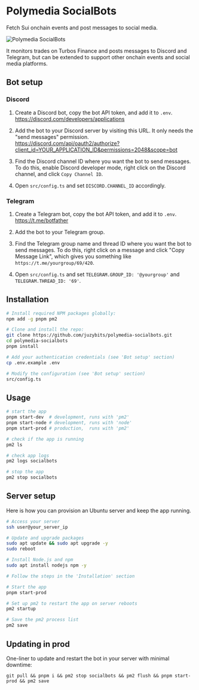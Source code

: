 # Polymedia SocialBots

Fetch Sui onchain events and post messages to social media.

![Polymedia SocialBots](https://assets.polymedia.app/img/socialbots/open-graph.webp?x=1)

It monitors trades on Turbos Finance and posts messages to Discord and Telegram, but can be extended to support other onchain events and social media platforms.

## Bot setup

### Discord

1. Create a Discord bot, copy the bot API token, and add it to `.env`.<br/>
https://discord.com/developers/applications

2. Add the bot to your Discord server by visiting this URL. It only needs the "send messages" permission.<br/>
https://discord.com/api/oauth2/authorize?client_id=YOUR_APPLICATION_ID&permissions=2048&scope=bot

3. Find the Discord channel ID where you want the bot to send messages. To do this, enable Discord developer mode, right click on the Discord channel, and click `Copy Channel ID`.

4. Open `src/config.ts` and set `DISCORD.CHANNEL_ID` accordingly.

### Telegram

1. Create a Telegram bot, copy the bot API token, and add it to `.env`.<br/>
https://t.me/botfather

2. Add the bot to your Telegram group.

3. Find the Telegram group name and thread ID where you want the bot to send messages. To do this, right click on a message and click "Copy Message Link", which gives you something like `https://t.me/yourgroup/69/420`.

4. Open `src/config.ts` and set `TELEGRAM.GROUP_ID: '@yourgroup'` and `TELEGRAM.THREAD_ID: '69'`.

## Installation

```bash
# Install required NPM packages globally:
npm add -g pnpm pm2

# Clone and install the repo:
git clone https://github.com/juzybits/polymedia-socialbots.git
cd polymedia-socialbots
pnpm install

# Add your authentication credentials (see 'Bot setup' section)
cp .env.example .env

# Modify the configuration (see 'Bot setup' section)
src/config.ts
```

## Usage

```bash
# start the app
pnpm start-dev  # development, runs with 'pm2'
pnpm start-node # development, runs with 'node'
pnpm start-prod # production,  runs with 'pm2'

# check if the app is running
pm2 ls

# check app logs
pm2 logs socialbots

# stop the app
pm2 stop socialbots
```

## Server setup

Here is how you can provision an Ubuntu server and keep the app running.

```bash
# Access your server
ssh user@your_server_ip

# Update and upgrade packages
sudo apt update && sudo apt upgrade -y
sudo reboot

# Install Node.js and npm
sudo apt install nodejs npm -y

# Follow the steps in the 'Installation' section

# Start the app
pnpm start-prod

# Set up pm2 to restart the app on server reboots
pm2 startup

# Save the pm2 process list
pm2 save
```

## Updating in prod

One-liner to update and restart the bot in your server with minimal downtime:

```
git pull && pnpm i && pm2 stop socialbots && pm2 flush && pnpm start-prod && pm2 save
```
